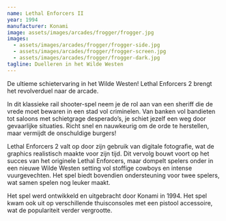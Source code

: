 ```yaml
---
name: Lethal Enforcers II
year: 1994
manufacturer: Konami
image: assets/images/arcades/frogger/frogger.jpg
images:
  - assets/images/arcades/frogger/frogger-side.jpg
  - assets/images/arcades/frogger/frogger-screen.jpg
  - assets/images/arcades/frogger/frogger-dark.jpg
tagline: Duelleren in het Wilde Westen
---
```


De ultieme schietervaring in het Wilde Westen! Lethal Enforcers 2 brengt het revolverduel naar de arcade.

In dit klassieke rail shooter-spel neem je de rol aan van een sheriff die de vrede moet bewaren in een stad vol
criminelen. Van banken vol bandieten tot saloons met schietgrage desperado’s, je schiet jezelf een weg door gevaarlijke
situaties. Richt snel en nauwkeurig om de orde te herstellen, maar vermijdt de onschuldige burgers!

Lethal Enforcers 2 valt op door zijn gebruik van digitale fotografie, wat de graphics realistisch maakte voor zijn tijd.
Dit vervolg bouwt voort op het succes van het originele Lethal Enforcers, maar dompelt spelers onder in een nieuwe
Wilde Westen setting vol stoffige cowboys en intense vuurgevechten. Het spel biedt bovendien ondersteuning voor twee
spelers, wat samen spelen nog leuker maakt.

Het spel werd ontwikkeld en uitgebracht door Konami in 1994. Het spel kwam ook uit op verschillende thuisconsoles met
een pistool accessoire, wat de populariteit verder vergrootte.